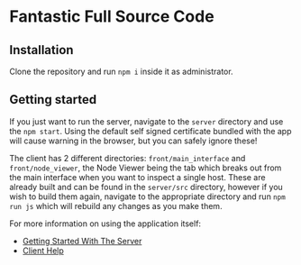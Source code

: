 # Fantastic Full Source Code

## Installation

Clone the repository and run `npm i` inside it as administrator.

## Getting started

If you just want to run the server, navigate to the `server` directory and use the `npm start`. Using the default self signed certificate bundled with the app will cause warning in the browser, but you can safely ignore these!

The client has 2 different directories: `front/main_interface` and `front/node_viewer`, the Node Viewer being the tab which breaks out from the main interface when you want to inspect a single host. These are already built and can be found in the `server/src` directory, however if you wish to build them again, navigate to the appropriate directory and run `npm run js` which will rebuild any changes as you make them.

For more information on using the application itself:
- [Getting Started With The Server](server/src/help/starting_server.md)
- [Client Help](server/src/help/index.md)